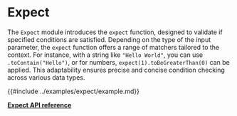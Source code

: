 # Expect

The `Expect` module introduces the `expect` function, designed to validate if specified conditions are satisfied.
Depending on the type of the input parameter, the `expect` function offers a range of matchers tailored to the 
context. For instance, with a string like `"Hello World"`, you can use `.toContain("Hello")`, or for numbers,
`expect(1).toBeGreaterThan(0)` can be applied. This adaptability ensures precise and concise condition 
checking across various data types.

{{#include ../examples/expect/example.md}}

[**Expect API reference**](../references/expect.md)
